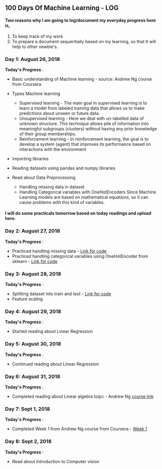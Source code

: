 ## 100 Days Of Machine Learning - LOG
#### Two reasons why I am going to log/document my everyday progress here is, 
1. To keep track of my work
2. To prepare a document sequentially based on my learning, so that It will help to other newbie's.

### Day 1: August 26, 2018

**Today's Progress** :
* Basic understanding of Machine learning - source: Andrew Ng course from Coursera
* Types Machine learning
	* Supervised learning - The main goal in supervised learning is to learn a model from labeled training data that allows us to make predictions about unseen or future data.
	* Unsupervised learning - Here we deal with un-labelled data of unknown structure. This technique allows pile of information into meaningful subgroups (clusters) without having any prior knowledge of their group memberships.
	* Reinforcement learning - In reinforcement learning, the goal is to develop a system (agent) that improves its performance based on interactions with the environment 

* Importing libraries
* Reading datasets using pandas and numpy libraries
* Read about Data Preprocessing
    * Handling missing data in dataset
    * Handling Categorical variables with OneHotEncoders
 Since Machine Learning models are based on mathematical equations, so it can cause problems with this kind of variables.

#### I will do some practicals tomorrow based on today readings and upload here.

### Day 2: August 27, 2018

**Today's Progress** :
* Practiced handling missing data - [Link for code](https://github.com/reddimohan/100-Days-of-ML-Code/blob/master/Day_02_Data_Preprocessing_practice/data_preprocessing.ipynb)
* Practiced handling categorical variables using OneHotEncoder from sklearn - [Link for code](https://github.com/reddimohan/100-Days-of-ML-Code/blob/master/Day_02_Data_Preprocessing_practice/categorical_variables_one-hot-encoding.ipynb)


### Day 3: August 28, 2018

**Today's Progress** :
* Splitting dataset into train and test - [Link for code](https://github.com/reddimohan/100-Days-of-ML-Code/blob/master/Day_03_split_dataset_into_train_test/train_test_split.ipynb)
* Feature scaling


### Day 4: August 29, 2018

**Today's Progress** :
* Started reading about Linear Regression


### Day 5: August 30, 2018

**Today's Progress** :
* Continued reading about Linear Regression


### Day 6: August 31, 2018

**Today's Progress** :
* Completed reading about Linear algebra toipc - Andrew Ng [course link](https://www.youtube.com/playlist?list=PLnnr1O8OWc6boN4WHeuisJWmeQHH9D_Vg)


### Day 7: Sept 1, 2018

**Today's Progress** :
* Completed Week 1 from Andrew Ng course from Coursera  - [Week 1](https://www.coursera.org/learn/machine-learning/home/week/1)


### Day 8: Sept 2, 2018

**Today's Progress** :
* Read about Introduction to Computer vision
